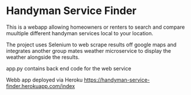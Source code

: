 # Handyman Service Finder

This is a webapp allowing homeowners or renters to search and compare muultiple different handyman services local to your location.

The project uses Selenium to web scrape results off google maps and integrates another group mates weather microservice to display the weather alongside the results.

app.py contains back end code for the web service

Webb app deployed via Heroku
https://handyman-service-finder.herokuapp.com/index
